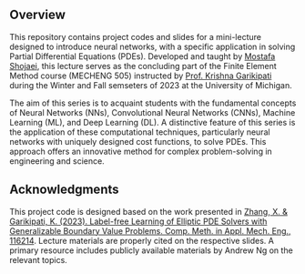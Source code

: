 ## Overview

This repository contains project codes and slides for a mini-lecture designed to introduce neural networks, with a specific application in solving Partial Differential Equations (PDEs). Developed and taught by [Mostafa Shojaei](https://www.linkedin.com/in/mostafa-fsh/), this lecture serves as the concluding part of the Finite Element Method course (MECHENG 505) instructed by [Prof. Krishna Garikipati](https://sites.google.com/umich.edu/krishna/) during the Winter and Fall semseters of 2023 at the University of Michigan.

The aim of this series is to acquaint students with the fundamental concepts of Neural Networks (NNs), Convolutional Neural Networks (CNNs), Machine Learning (ML), and Deep Learning (DL). A distinctive feature of this series is the application of these computational techniques, particularly neural networks with uniquely designed cost functions, to solve PDEs. This approach offers an innovative method for complex problem-solving in engineering and science.


## Acknowledgments
This project code is designed based on the work presented in [Zhang, X. & Garikipati, K. (2023). Label-free Learning of Elliptic PDE Solvers with Generalizable Boundary Value Problems. Comp. Meth. in Appl. Mech. Eng., 116214](https://doi.org/10.1016/j.cma.2023.116214). Lecture materials are properly cited on the respective slides. A primary resource includes publicly available materials by Andrew Ng on the relevant topics.

